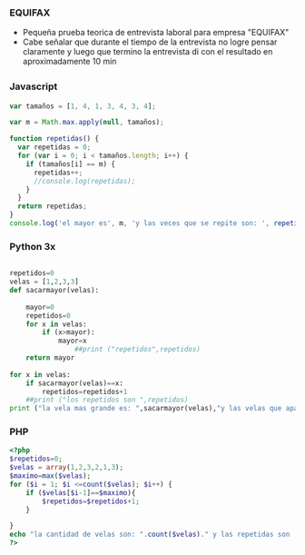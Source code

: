 ### EQUIFAX

- Pequeña prueba teorica de entrevista laboral para empresa "EQUIFAX"
- Cabe señalar  que durante el tiempo de la entrevista no logre pensar claramente y luego que termino la entrevista di con el resultado en aproximadamente 10 min 





### Javascript  　

```javascript
var tamaños = [1, 4, 1, 3, 4, 3, 4];

var m = Math.max.apply(null, tamaños);

function repetidas() {
  var repetidas = 0;
  for (var i = 0; i < tamaños.length; i++) {
    if (tamaños[i] == m) {
      repetidas++;
      //console.log(repetidas);
    }
  }
  return repetidas;
}
console.log('el mayor es', m, 'y las veces que se repite son: ', repetidas());
```
### Python 3x
```python

repetidos=0
velas = [1,2,3,3]
def sacarmayor(velas):
   
    mayor=0
    repetidos=0
    for x in velas:
        if (x>mayor):
            mayor=x
                ##print ("repetidos",repetidos)
    return mayor
    
for x in velas:
    if sacarmayor(velas)==x:
        repetidos=repetidos+1
    ##print ("los repetidos son ",repetidos)
print ("la vela mas grande es: ",sacarmayor(velas),"y las velas que apagaria serian ",repetidos)

```

### PHP
```php
<?php
$repetidos=0;
$velas = array(1,2,3,2,1,3);
$maximo=max($velas);
for ($i = 1; $i <=count($velas); $i++) {
    if ($velas[$i-1]==$maximo){
        $repetidos=$repetidos+1;
    }

}
echo "la cantidad de velas son: ".count($velas)." y las repetidas son : ".$repetidos." con el valor de : ".$maximo
?>
```

